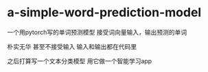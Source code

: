 # a-simple-word-prediction-model
一个用pytorch写的单词预测模型
接受词向量输入，输出预测的单词

朴实无华 甚至不接受输入
输入和输出都在代码里

之后打算写一个文本分类模型 用它做一个智能学习app
